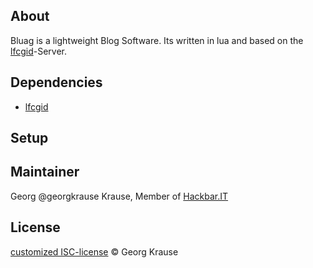 ## About
Bluag is a lightweight Blog Software. Its written in lua and based on the [lfcgid](https://github.com/HackbarIT/luafcgid)-Server.

## Dependencies
* [lfcgid](https://github.com/HackbarIT/luafcgid)

## Setup

## Maintainer
Georg @georgkrause Krause, Member of [Hackbar.IT](http://hackbar.it/)

## License

[customized ISC-license](https://github.com/HackbarIT/Bluag/blob/master/LICENSE) © Georg Krause
